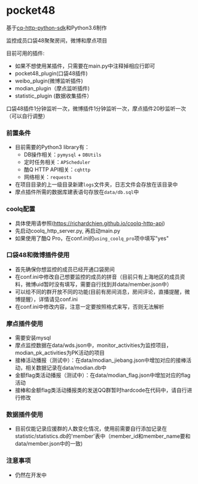 # pocket48
基于[cq-http-python-sdk](https://github.com/richardchien/cqhttp-python-sdk)和Python3.6制作

监控成员口袋48聚聚房间，微博和摩点项目

目前可用的插件:
* 如果不想使用某插件，只需要在main.py中注释掉相应行即可
* pocket48_plugin(口袋48插件)
* weibo_plugin(微博监听插件)
* modian_plugin（摩点监听插件)
* statistic_plugin (数据收集插件）

口袋48插件1分钟监听一次，微博插件1分钟监听一次，摩点插件20秒监听一次（可以自行调整）

### 前置条件
* 目前需要的Python3 library有：
    + DB操作相关：`pymysql` + `DBUtils`
    + 定时任务相关：`APScheduler`
    + 酷Q HTTP API相关：`cqhttp`
    + 网络相关：`requests`
* 在项目目录的上一级目录新建`logs`文件夹，日志文件会存放在该目录中
* 摩点插件所需的数据库建表语句存放在`data/db.sql`中


### coolq配置
* 具体使用请参照(https://richardchien.github.io/coolq-http-api)
* 先启动coolq_http_server.py, 再启动main.py
* 如果使用了酷Q Pro，在conf.ini的`using_coolq_pro`项中填写"yes"
 

### 口袋48和微博插件使用
* 首先确保你想监控的成员已经开通口袋房间
* 在conf.ini中修改自己想要监控的成员的拼音（目前只有上海地区的成员资料，微博uid暂时没有填写，需要自行找到并data/member.json中）
* 可以给不同的群开放不同的功能(目前有房间消息，房间评论，直播提醒，微博提醒），详情请见conf.ini
* 在conf.ini中修改内容，注意一定要按照格式来写，否则无法解析


### 摩点插件使用
* 需要安装mysql
* 摩点监控数据在data/wds.json中，monitor_activities为监控项目，modian_pk_activities为PK活动的项目
* 接棒活动播报（测试中）：在data/modian_jiebang.json中增加对应的接棒活动，相关数据记录在data/modian.db中
* 金额flag类活动播报（测试中）：在data/modian_flag.json中增加对应的flag活动
* 接棒和金额flag类活动播报类的发送QQ群暂时hardcode在代码中，请自行进行修改


### 数据插件使用
* 目前仅能记录应援群的人数变化情况，使用前需要自行添加记录在statistic/statistics.db的'member'表中（member_id和member_name要和data/member.json中的一致)


### 注意事项
* 仍然在开发中

